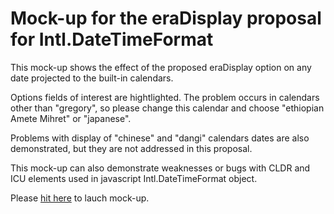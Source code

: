 # Mock-up for the eraDisplay proposal for Intl.DateTimeFormat 
This mock-up shows the effect of the proposed eraDisplay option on any date projected to the built-in calendars.

Options fields of interest are hightlighted. The problem occurs in calendars other than "gregory", so please change this calendar and choose "ethiopian Amete Mihret" or "japanese".

Problems with display of "chinese" and "dangi" calendars dates are also demonstrated, but they are not addressed in this proposal.

This mock-up can also demonstrate weaknesses or bugs with CLDR and ICU elements used in javascript Intl.DateTimeFormat object.

Please [hit here](https://TC39.github.io/proposal-intl-eradisplay/dtfextend-mock-up) to lauch mock-up.
